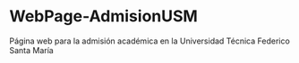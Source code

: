 # WebPage-AdmisionUSM
Página web para la admisión académica en la Universidad Técnica Federico Santa María
